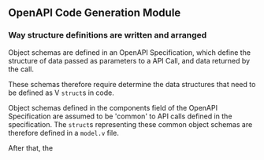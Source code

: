 ## OpenAPI Code Generation Module


### Way structure definitions are written and arranged

Object schemas are defined in an OpenAPI Specification, which define the structure of data passed as parameters to a API Call, and data returned by the call.

These schemas therefore require determine the data structures that need to be defined as V `struct`s in code.

Object schemas defined in the components field of the OpenAPI Specification are assumed to be 'common' to API calls defined in the specification. The `struct`s representing these common object schemas are therefore defined in a `model.v` file. 

After that, the 